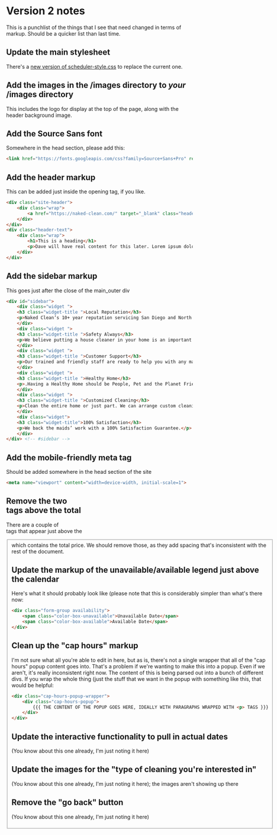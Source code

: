 # Version 2 notes

This is a punchlist of the things that I see that need changed in terms of markup. Should be a quicker list than last time.

## Update the main stylesheet
There's a [new version of scheduler-style.css](https://github.com/redblueconcepts/Naked-Clean-SCHEDULER/blob/master/Scheduler_files/styles/scheduler-style.css) to replace the current one.

## Add the images in the /images directory to *your* /images directory
This includes the logo for display at the top of the page, along with the header background image.

## Add the Source Sans font
Somewhere in the head section, please add this:
```html
<link href="https://fonts.googleapis.com/css?family=Source+Sans+Pro" rel="stylesheet">	
```

## Add the header markup
This can be added just inside the opening <body> tag, if you like.

```html
<div class="site-header">
	<div class="wrap">
	    <a href="https://naked-clean.com/" target="_blank" class="header-logo"></a>
	</div>
</div>
<div class="header-text">
	<div class="wrap">
	    <h1>This is a heading</h1>
	    <p>Dave will have real content for this later. Lorem ipsum dolor sit amet, consectetur adipisicing elit, sed do eiusmod tempor incididunt ut labore et dolore magna aliqua. Ut enim ad minim veniam, quis nostrud exercitation ullamco laboris nisi ut aliquip ex ea commodo consequat. Duis</p>
	</div>
</div>
```

## Add the sidebar markup
This goes just after the close of the main_outer div
```html
<div id="sidebar">
    <div class="widget ">
	<h3 class="widget-title ">Local Reputation</h3>
	<p>Naked Clean’s 10+ year reputation servicing San Diego and North County with an A+ rating with the Better Business Bureau.</p>
    </div>
    <div class="widget ">
	<h3 class="widget-title ">Safety Always</h3>
	<p>We believe putting a house cleaner in your home is an important decision. Most of the house cleaners we partner with have many years of cleaning experience with us.</p>
    </div>
    <div class="widget ">
	<h3 class="widget-title ">Customer Support</h3>
	<p>Our trained and friendly staff are ready to help you with any matter. Simply Call, Email or Chat and we’ll happily answer your questions.</p>
    </div>
    <div class="widget ">
	<h3 class="widget-title ">Healthy Home</h3>
	<p>.Having a Healthy Home should be People, Pet and the Planet Friendly® The maids will bring all the supplies necessary based on your request</p>
    </div>
    <div class="widget ">
	<h3 class="widget-title ">Customized Cleaning</h3>
	<p>Clean the entire home or just part. We can arrange custom cleanings to fit your specific needs.</p>
    </div>
    <div class="widget">
	<h3 class="widget-title">100% Satisfaction</h3>
	<p>We back the maids’ work with a 100% Satisfaction Guarantee.</p>
    </div>
</div> <!-- #sidebar -->
```

## Add the mobile-friendly meta tag 

Should be added somewhere in the head section of the site

```html
<meta name="viewport" content="width=device-width, initial-scale=1">
```

## Remove the two <br> tags above the total

There are a couple of <br> tags that appear just above the <fieldset> which contains the total price. We should remove those, as they add spacing that's inconsistent with the rest of the document.

## Update the markup of the unavailable/available legend just above the calendar
Here's what it should probably look like (please note that this is considerably simpler than what's there now:

```html
<div class="form-group availability">
	<span class="color-box-unavailable">Unavailable Date</span>
	<span class="color-box-available">Available Date</span>
</div>
```

## Clean up the "cap hours" markup
I'm not sure what all you're able to edit in here, but as is, there's not a single wrapper that all of the "cap hours" popup content goes into. That's a problem if we're wanting to make this into a popup. Even if we aren't, it's really inconsistent right now. The content of this is being parsed out into a bunch of different divs. If you wrap the whole thing (just the stuff that we want in the popup with something like this, that would be helpful:

```html
<div class="cap-hours-popup-wrapper">
	<div class="cap-hours-popup">
		{{{ THE CONTENT OF THE POPUP GOES HERE, IDEALLY WITH PARAGRAPHS WRAPPED WITH <p> TAGS }}}
	</div>
</div>
```

## Update the interactive functionality to pull in actual dates
(You know about this one already, I'm just noting it here)

## Update the images for the "type of cleaning you're interested in"
(You know about this one already, I'm just noting it here); the images aren't showing up there

## Remove the "go back" button
(You know about this one already, I'm just noting it here)

